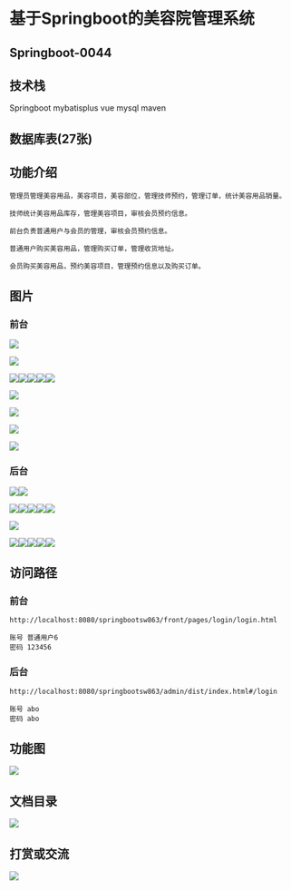 # 基于Springboot的美容院管理系统

## Springboot-0044



## 技术栈

Springboot mybatisplus vue mysql maven



## 数据库表(27张)



## 功能介绍

```properties
管理员管理美容用品，美容项目，美容部位，管理技师预约，管理订单，统计美容用品销量。

技师统计美容用品库存，管理美容项目，审核会员预约信息。

前台负责普通用户与会员的管理，审核会员预约信息。

普通用户购买美容用品，管理购买订单，管理收货地址。

会员购买美容用品，预约美容项目，管理预约信息以及购买订单。

```



## 图片

### 前台

![](./images/1.jpg)

![](./images/2.jpg)





![](./images/3.jpg)![](./images/4.jpg)![](./images/5.jpg)![](./images/6.jpg)![](./images/7.jpg)

![](./images/8.jpg)

![](./images/9.jpg)

![](./images/10.jpg)

![](./images/11.jpg)

### 后台

![](./images/12.jpg)![](./images/13.jpg)

![](./images/14.jpg)![](./images/15.jpg)![](./images/16.jpg)![](./images/17.jpg)![](./images/18.jpg)

![](./images/19.jpg)

![](./images/20.jpg)![](./images/21.jpg)![](./images/22.jpg)![](./images/23.jpg)![](./images/24.jpg)



## 访问路径

### 前台

```properties
http://localhost:8080/springbootsw863/front/pages/login/login.html

账号 普通用户6
密码 123456
```

### 后台

```properties
http://localhost:8080/springbootsw863/admin/dist/index.html#/login

账号 abo
密码 abo
```





## 功能图

![](./images/gn.jpg)



## 文档目录

![](./images/wd.jpg)



## 打赏或交流

![](./images/vx.jpg)







